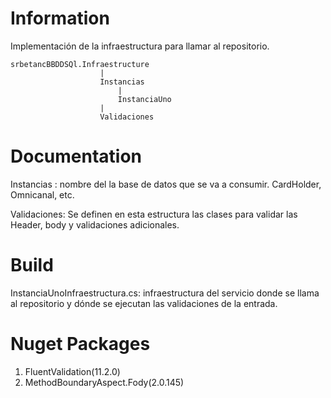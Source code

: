 # Information
Implementación de la infraestructura para llamar al repositorio.

	srbetancBBDDSQl.Infraestructure						
						|
						Instancias						
							|
							InstanciaUno
						|
						Validaciones

# Documentation
Instancias : nombre del la base de datos que se va a consumir. CardHolder, Omnicanal, etc.

Validaciones: Se definen en esta estructura las clases para validar las Header, body y validaciones adicionales.

# Build 
InstanciaUnoInfraestructura.cs: infraestructura del servicio donde se  llama al repositorio y dónde se ejecutan las validaciones de la entrada.

# Nuget Packages
1.  FluentValidation(11.2.0)
2.  MethodBoundaryAspect.Fody(2.0.145)